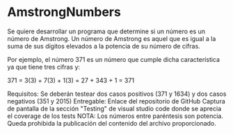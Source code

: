 # AmstrongNumbers
Se quiere desarrollar un programa que determine si un número es un número de Amstrong. Un número de Amstrong es aquel que es igual a la suma de sus dígitos elevados a la potencia de su número de cifras.

Por ejemplo, el número 371 es un número que cumple dicha característica ya que tiene tres cifras y:

371 = 3(3) + 7(3) + 1(3) = 27 + 343 + 1 = 371

Requisitos: Se deberán testear dos casos positivos (371 y 1634) y dos casos negativos (351 y 2015) Entregable: Enlace del repositorio de GitHub Captura de pantalla de la sección "Testing" de visual studio code donde se aprecia el coverage de los tests NOTA: Los números entre paréntesis son potencia. Queda prohibida la publicación del contenido del archivo proporcionado.

